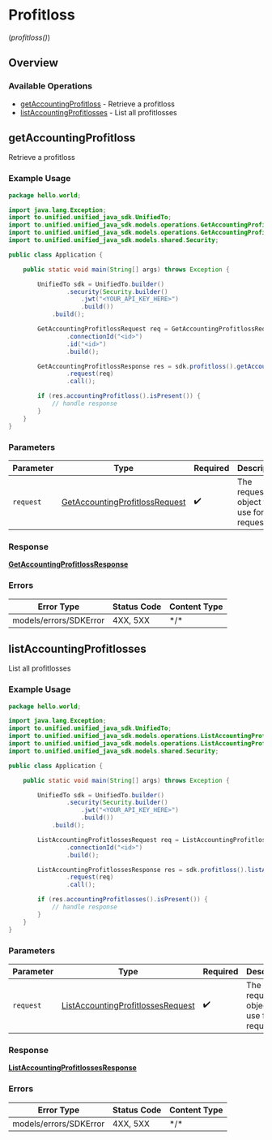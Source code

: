 # Profitloss
(*profitloss()*)

## Overview

### Available Operations

* [getAccountingProfitloss](#getaccountingprofitloss) - Retrieve a profitloss
* [listAccountingProfitlosses](#listaccountingprofitlosses) - List all profitlosses

## getAccountingProfitloss

Retrieve a profitloss

### Example Usage

```java
package hello.world;

import java.lang.Exception;
import to.unified.unified_java_sdk.UnifiedTo;
import to.unified.unified_java_sdk.models.operations.GetAccountingProfitlossRequest;
import to.unified.unified_java_sdk.models.operations.GetAccountingProfitlossResponse;
import to.unified.unified_java_sdk.models.shared.Security;

public class Application {

    public static void main(String[] args) throws Exception {

        UnifiedTo sdk = UnifiedTo.builder()
                .security(Security.builder()
                    .jwt("<YOUR_API_KEY_HERE>")
                    .build())
            .build();

        GetAccountingProfitlossRequest req = GetAccountingProfitlossRequest.builder()
                .connectionId("<id>")
                .id("<id>")
                .build();

        GetAccountingProfitlossResponse res = sdk.profitloss().getAccountingProfitloss()
                .request(req)
                .call();

        if (res.accountingProfitloss().isPresent()) {
            // handle response
        }
    }
}
```

### Parameters

| Parameter                                                                                   | Type                                                                                        | Required                                                                                    | Description                                                                                 |
| ------------------------------------------------------------------------------------------- | ------------------------------------------------------------------------------------------- | ------------------------------------------------------------------------------------------- | ------------------------------------------------------------------------------------------- |
| `request`                                                                                   | [GetAccountingProfitlossRequest](../../models/operations/GetAccountingProfitlossRequest.md) | :heavy_check_mark:                                                                          | The request object to use for the request.                                                  |

### Response

**[GetAccountingProfitlossResponse](../../models/operations/GetAccountingProfitlossResponse.md)**

### Errors

| Error Type             | Status Code            | Content Type           |
| ---------------------- | ---------------------- | ---------------------- |
| models/errors/SDKError | 4XX, 5XX               | \*/\*                  |

## listAccountingProfitlosses

List all profitlosses

### Example Usage

```java
package hello.world;

import java.lang.Exception;
import to.unified.unified_java_sdk.UnifiedTo;
import to.unified.unified_java_sdk.models.operations.ListAccountingProfitlossesRequest;
import to.unified.unified_java_sdk.models.operations.ListAccountingProfitlossesResponse;
import to.unified.unified_java_sdk.models.shared.Security;

public class Application {

    public static void main(String[] args) throws Exception {

        UnifiedTo sdk = UnifiedTo.builder()
                .security(Security.builder()
                    .jwt("<YOUR_API_KEY_HERE>")
                    .build())
            .build();

        ListAccountingProfitlossesRequest req = ListAccountingProfitlossesRequest.builder()
                .connectionId("<id>")
                .build();

        ListAccountingProfitlossesResponse res = sdk.profitloss().listAccountingProfitlosses()
                .request(req)
                .call();

        if (res.accountingProfitlosses().isPresent()) {
            // handle response
        }
    }
}
```

### Parameters

| Parameter                                                                                         | Type                                                                                              | Required                                                                                          | Description                                                                                       |
| ------------------------------------------------------------------------------------------------- | ------------------------------------------------------------------------------------------------- | ------------------------------------------------------------------------------------------------- | ------------------------------------------------------------------------------------------------- |
| `request`                                                                                         | [ListAccountingProfitlossesRequest](../../models/operations/ListAccountingProfitlossesRequest.md) | :heavy_check_mark:                                                                                | The request object to use for the request.                                                        |

### Response

**[ListAccountingProfitlossesResponse](../../models/operations/ListAccountingProfitlossesResponse.md)**

### Errors

| Error Type             | Status Code            | Content Type           |
| ---------------------- | ---------------------- | ---------------------- |
| models/errors/SDKError | 4XX, 5XX               | \*/\*                  |